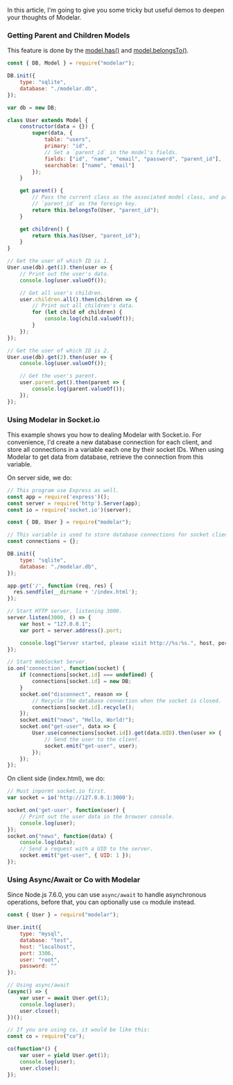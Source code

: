 In this article, I'm going to give you some tricky but useful demos to 
deepen your thoughts of Modelar.

### Getting Parent and Children Models

This feature is done by the [model.has()](/Docs/TheModelClass#model_has) and 
[model.belongsTo()](/Docs/TheModelClass#model_belongsTo).

```javascript
const { DB, Model } = require("modelar");

DB.init({
    type: "sqlite",
    database: "./modelar.db",
});

var db = new DB;

class User extends Model {
    constructor(data = {}) {
        super(data, {
            table: "users",
            primary: "id",
            // Set a `parent_id` in the model's fields.
            fields: ["id", "name", "email", "password", "parent_id"],
            searchable: ["name", "email"]
        });
    }

    get parent() {
        // Pass the current class as the associated model class, and pass the
        // `parent_id` as the foreign key.
        return this.belongsTo(User, "parent_id");
    }

    get children() {
        return this.has(User, "parent_id");
    }
}

// Get the user of which ID is 1.
User.use(db).get(1).then(user => {
    // Print out the user's data.
    console.log(user.valueOf());

    // Get all user's children.
    user.children.all().then(children => {
        // Print out all children's data.
        for (let child of children) {
            console.log(child.valueOf());
        }
    });
});

// Get the user of which ID is 2.
User.use(db).get(2).then(user => {
    console.log(user.valueOf());

    // Get the user's parent.
    user.parent.get().then(parent => {
        console.log(parent.valueOf());
    });
});
```

### Using Modelar in Socket.io

This example shows you how to dealing Modelar with Socket.io. For convenience,
I'd create a new database connection for each client, and store all 
connections in a variable each one by their socket IDs. When using Modelar to 
get data from database, retrieve the connection from this variable.

On server side, we do:

```javascript
// This program use Express as well.
const app = require('express')();
const server = require('http').Server(app);
const io = require('socket.io')(server);

const { DB, User } = require("modelar");

// This variable is used to store database connections for socket clients.
const connections = {};

DB.init({
    type: "sqlite",
    database: "./modelar.db",
});

app.get('/', function (req, res) {
  res.sendfile(__dirname + '/index.html');
});

// Start HTTP server, listening 3000.
server.listen(3000, () => {
    var host = "127.0.0.1";
    var port = server.address().port;

    console.log("Server started, please visit http://%s:%s.", host, port);
});

// Start WebSocket Server.
io.on('connection', function(socket) {
    if (connections[socket.id] === undefined) {
        connections[socket.id] = new DB;
    }
    socket.on("disconnect", reason => {
        // Recycle the database connection when the socket is closed.
        connections[socket.id].recycle();
    });
    socket.emit("news", "Hello, World!");
    socket.on("get-user", data => {
        User.use(connections[socket.id]).get(data.UID).then(user => {
            // Send the user to the client.
            socket.emit("get-user", user);
        });
    });
});
```

On client side (index.html), we do:

```javascript
// Must inpormt socket.io first.
var socket = io('http://127.0.0.1:3000');

socket.on('get-user', function(user) {
    // Print out the user data in the browser console.
    console.log(user);
});
socket.on("news", function(data) {
    console.log(data);
    // Send a request with a UID to the server.
    socket.emit("get-user", { UID: 1 });
});
```

### Using Async/Await or Co with Modelar

Since Node.js 7.6.0, you can use `async/await` to handle asynchronous 
operations, before that, you can optionally use `co` module instead.

```javascript
const { User } = require("modelar");

User.init({
    type: "mysql",
    database: "test",
    host: "localhost",
    port: 3306,
    user: "root",
    password: ""
});

// Using async/await
(async() => {
    var user = await User.get(1);
    console.log(user);
    user.close();
})();

// If you are using co, it would be like this:
const co = require("co");

co(function*() {
    var user = yield User.get(1);
    console.log(user);
    user.close();
});
```